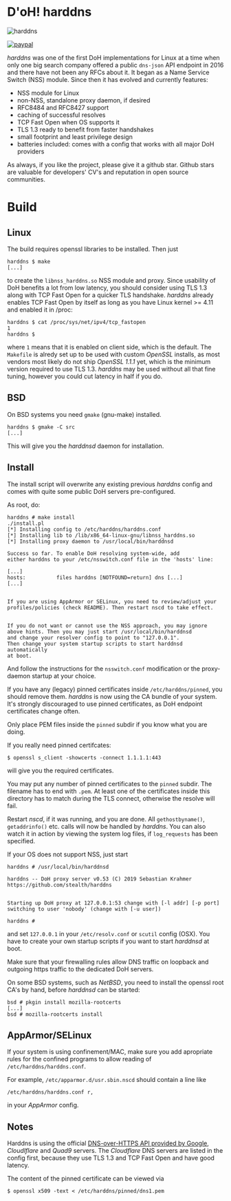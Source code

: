 D'oH! harddns
=============

![harddns](https://github.com/stealth/harddns/blob/master/logo.jpg)

[![paypal](https://www.paypalobjects.com/en_US/i/btn/btn_donateCC_LG.gif)](https://www.paypal.com/cgi-bin/webscr?cmd=_s-xclick&hosted_button_id=9MVF8BRMX2CWA)

*harddns* was one of the first DoH implementations for Linux
at a time when only one big search company offered a public
`dns-json` API endpoint in 2016 and there have not been any RFCs
about it. It began as a Name Service Switch (NSS) module.
Since then it has evolved and currently features:

* NSS module for Linux
* non-NSS, standalone proxy daemon, if desired
* RFC8484 and RFC8427 support
* caching of successful resolves
* TCP Fast Open when OS supports it
* TLS 1.3 ready to benefit from faster handshakes
* small footprint and least privilege design
* batteries included: comes with a config that works with all major DoH providers

As always, if you like the project, please give it a github star. Github stars are
valuable for developers' CV's and reputation in open source communities.


Build
=====

Linux
------

The build requires openssl libraries to be installed. Then just

```
harddns $ make
[...]
```

to create the `libnss_harddns.so` NSS module and proxy. Since usability of DoH benefits
a lot from low latency, you should consider using TLS 1.3 along with TCP Fast Open
for a quicker TLS handshake. *harddns* already enables TCP Fast Open by itself
as long as you have Linux kernel >= 4.11 and enabled it in /proc:

```
harddns $ cat /proc/sys/net/ipv4/tcp_fastopen
1
harddns $
```

where `1` means that it is enabled on client side, which is the default.
The `Makefile` is alredy set up to be used with custom *OpenSSL* installs,
as most vendors most likely do not ship *OpenSSL 1.1.1* yet, which is the
minimum version required to use TLS 1.3.
*harddns* may be used without all that fine tuning, however you could cut
latency in half if you do.


BSD
---

On BSD systems you need `gmake` (gnu-make) installed.

```
harddns $ gmake -C src
[...]
```

This will give you the *harddnsd* daemon for installation.


Install
-------

The install script will overwrite any existing previous *harddns* config and
comes with quite some public DoH servers pre-configured.

As root, do:
```
harddns # make install
./install.pl
[*] Installing config to /etc/harddns/harddns.conf
[*] Installing lib to /lib/x86_64-linux-gnu/libnss_harddns.so
[*] Installing proxy daemon to /usr/local/bin/harddnsd

Success so far. To enable DoH resolving system-wide, add
either harddns to your /etc/nsswitch.conf file in the 'hosts' line:

[...]
hosts:          files harddns [NOTFOUND=return] dns [...]
[...]


If you are using AppArmor or SELinux, you need to review/adjust your
profiles/policies (check README). Then restart nscd to take effect.


If you do not want or cannot use the NSS approach, you may ignore
above hints. Then you may just start /usr/local/bin/harddnsd
and change your resolver config to point to "127.0.0.1".
Then change your system startup scripts to start harddnsd automatically
at boot.

```

And follow the instructions for the `nsswitch.conf` modification or
the proxy-daemon startup at your choice.

If you have any (legacy) pinned certificates inside `/etc/harddns/pinned`,
you should remove them. *harddns* is now using the CA bundle of your system.
It's strongly discouraged to use pinned certificates, as DoH endpoint certificates
change often.

Only place PEM files inside the `pinned` subdir if you know what you are doing.

If you really need pinned certifcates:
```
$ openssl s_client -showcerts -connect 1.1.1.1:443
```

will give you the required certificates.

You may put any number of pinned certificates to the `pinned` subdir. The filename
has to end with `.pem`. At least one of the certificates inside this directory has to match
during the TLS connect, otherwise the resolve will fail.

Restart *nscd*, if it was running, and you are done. All `gethostbyname()`,
`getaddrinfo()` etc. calls will now be handled by *harddns*. You can also watch it
in action by viewing the system log files, if `log_requests` has been specified.


If your OS does not support NSS, just start

```
harddns # /usr/local/bin/harddnsd

harddns -- DoH proxy server v0.53 (C) 2019 Sebastian Krahmer https://github.com/stealth/harddns


Starting up DoH proxy at 127.0.0.1:53 change with [-l addr] [-p port]
switching to user 'nobody' (change with [-u user])

harddns #
```

and set `127.0.0.1` in your `/etc/resolv.conf` or `scutil` config (OSX).
You have to create your own startup scripts if you want to start *harddnsd* at boot.

Make sure that your firewalling rules allow DNS traffic on loopback and outgoing https
traffic to the dedicated DoH servers.

On some BSD systems, such as *NetBSD*, you need to install the openssl
root CA's by hand, before *harddnsd* can be started:

```
bsd # pkgin install mozilla-rootcerts
[...]
bsd # mozilla-rootcerts install
```


AppArmor/SELinux
----------------

If your system is using confinement/MAC, make sure you add apropriate rules
for the confined programs to allow reading of `/etc/harddns/harddns.conf`.

For example, `/etc/apparmor.d/usr.sbin.nscd` should contain a line like

```
/etc/harddns/harddns.conf r,

```

in your *AppArmor* config.

Notes
-----

Harddns is using the official [DNS-over-HTTPS API provided by Google](https://developers.google.com/speed/public-dns/docs/dns-over-https), *Cloudlflare* and *Quad9* servers. The *Cloudflare* DNS servers are listed in the config first,
because they use TLS 1.3 and TCP Fast Open and have good latency.

The content of the pinned certificate can be viewed via

```
$ openssl x509 -text < /etc/harddns/pinned/dns1.pem
```

